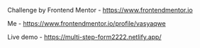 Challenge by Frontend Mentor - https://www.frontendmentor.io

Me - https://www.frontendmentor.io/profile/vasyaqwe

Live demo - https://multi-step-form2222.netlify.app/
